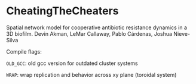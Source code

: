 # CheatingTheCheaters
Spatial network model for cooperative antibiotic resistance dynamics in a 3D biofilm. Devin Akman, LeMar Callaway, Pablo Cárdenas, Joshua Nieve-Silva

Compile flags:

`OLD_GCC`: old gcc version for outdated cluster systems

`WRAP`: wrap replication and behavior across xy plane (toroidal system)
